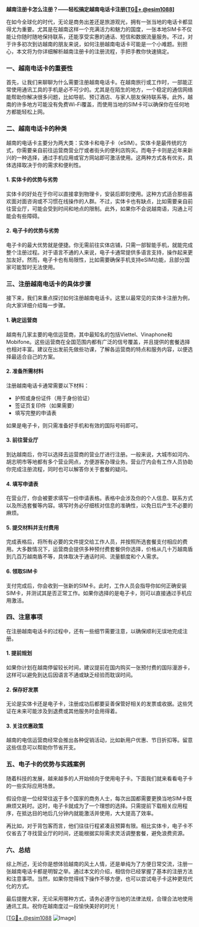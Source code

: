 **越南注册卡怎么注册？——轻松搞定越南电话卡注册[[TG💪+ @esim1088](https://t.me/s/esim1088)]**

在如今全球化的时代，无论是商务出差还是旅游观光，拥有一张当地的电话卡都显得尤为重要。尤其是在越南这样一个充满活力和魅力的国度，一张本地SIM卡不仅能让你随时随地保持联系，还能享受实惠的通话、短信和数据流量服务。不过，对于许多初次到访越南的朋友来说，如何注册越南电话卡可能是一个小难题。别担心，本文将为你详细解析越南注册卡的注册流程，手把手教你快速搞定。

### **一、越南电话卡的重要性**

首先，让我们来聊聊为什么需要注册越南电话卡。在越南旅行或工作时，一部能正常使用通讯工具的手机是必不可少的。尤其是在陌生的地方，一个稳定的通信网络能帮助你解决很多问题，比如导航、预订酒店、与家人朋友保持联系等。此外，越南的许多地方可能没有免费Wi-Fi覆盖，而使用当地的SIM卡可以确保你在任何地方都能轻松上网。

### **二、越南电话卡的种类**

越南的电话卡主要分为两大类：实体卡和电子卡（eSIM）。实体卡是最传统的方式，你需要亲自前往运营商营业厅或者街头的便利店购买。而电子卡则是近年来新兴的一种选择，通过手机应用或官方网站即可激活使用。这两种方式各有优劣，具体选择取决于你的需求和便利性。

#### **1. 实体卡的优势与劣势**
实体卡的好处在于你可以直接拿到物理卡，安装后即刻使用。这种方式适合那些喜欢面对面咨询或不习惯在线操作的人群。不过，实体卡也有缺点，比如需要亲自前往营业厅，可能会受到时间和地点的限制。此外，如果你不会说越南语，沟通上可能会有些障碍。

#### **2. 电子卡的优势与劣势**
电子卡的最大优势就是便捷。你无需前往实体店铺，只需一部智能手机，就能完成整个注册过程。对于语言不通的人来说，电子卡通常提供多语言支持，操作起来更加友好。然而，电子卡也有局限性，比如需要确保手机支持eSIM功能，且部分国家可能暂时无法使用。

### **三、注册越南电话卡的具体步骤**

接下来，我们来重点探讨如何注册越南电话卡。这里以最常见的实体卡注册为例，向大家详细介绍每一步骤。

#### **1. 确定运营商**
越南有几家主要的电信运营商，其中最知名的包括Viettel、Vinaphone和Mobifone。这些运营商在全国范围内都有广泛的信号覆盖，并且提供的套餐选择也相对丰富。建议在出发前先做些功课，了解各运营商的特点和服务内容，以便选择最适合自己的方案。

#### **2. 准备所需材料**
注册越南电话卡通常需要以下材料：
- 护照或身份证件（用于身份验证）
- 签证页复印件（如果需要）
- 填写完整的申请表

如果是电子卡，则只需准备好手机和有效的国际号码即可。

#### **3. 前往营业厅**
到达越南后，你可以选择去运营商的营业厅进行注册。一般来说，大城市如河内、胡志明市等地都有多个营业网点，方便游客办理业务。营业厅内会有工作人员协助你完成注册流程，同时也可以解答你关于套餐的疑问。

#### **4. 填写申请表**
在营业厅，你会被要求填写一份申请表格。表格中会涉及你的个人信息、联系方式以及所选套餐等内容。填写时务必仔细核对信息的准确性，以免日后产生不必要的麻烦。

#### **5. 提交材料并支付费用**
完成表格后，将所有必要的文件提交给工作人员，并按照所选套餐支付相应的费用。大多数情况下，运营商会提供多种预付费套餐供你选择，价格从几十万越南盾到几百万越南盾不等，具体取决于通话时间、流量额度和个人需求。

#### **6. 领取SIM卡**
支付完成后，你会收到一张新的SIM卡。此时，工作人员会指导你如何正确安装SIM卡，并测试其是否正常工作。如果你选择的是电子卡，则可以直接通过手机应用激活。

### **四、注意事项**

在注册越南电话卡的过程中，还有一些细节需要注意，以确保顺利无误地完成注册。

#### **1. 提前规划**
如果你计划在越南停留较长时间，建议提前在国内购买一张预付费的国际漫游卡，这样可以避免到达后因语言不通或缺乏经验而耽误时间。

#### **2. 保存好发票**
无论是实体卡还是电子卡，注册成功后都要妥善保管好相关的发票或收据。这些凭证在未来可能涉及到退费或其他服务时会用得着。

#### **3. 关注优惠政策**
越南的电信运营商经常会推出各种促销活动，比如新用户优惠、节日折扣等。留意这些信息可以帮助你节省开支。

### **五、电子卡的优势与实践案例**

随着科技的发展，越来越多的人开始倾向于使用电子卡。下面我们就来看看电子卡的一些实际应用场景。

假设你是一位经常往返于多个国家的商务人士，每次出国都需要更换当地SIM卡既麻烦又耗时。这时，电子卡就成为了一个理想的选择。只需提前下载相关应用程序，在抵达目的地后几分钟内就能激活并使用，大大提高了效率。

再比如，对于背包客而言，他们往往行程紧凑且预算有限。相比实体卡，电子卡不仅省去了寻找营业厅的时间，还能根据实际需求灵活调整套餐，避免浪费资源。

### **六、总结**

综上所述，无论你是想体验越南的风土人情，还是单纯为了方便日常交流，注册一张越南电话卡都是明智之举。通过本文的介绍，相信你已经掌握了基本的注册方法和注意事项。当然，如果你觉得线下操作不够方便，也可以尝试电子卡这种更现代化的方式。

最后提醒大家，无论采用哪种方式，请务必遵守当地的法律法规，合理合法地使用通讯工具。祝你在越南度过一段愉快美好的时光！

[[TG💪+ @esim1088](https://t.me/s/esim1088) ![Image](https://i.postimg.cc/4NQfJmqS/Snipaste-2025-05-13-00-14-12.png)]
